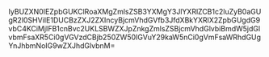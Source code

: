 IyBUZXN0IEZpbGUKClRoaXMgZmlsZSB3YXMgY3JlYXRlZCB1c2luZyB0aGUgR2l0SHViIE1DUCBzZXJ2ZXIncyBjcmVhdGVfb3JfdXBkYXRlX2ZpbGUgdG9vbC4KCiMjIFB1cnBvc2UKLSBWZXJpZnkgZmlsZSBjcmVhdGlvbiBmdW5jdGlvbmFsaXR5Ci0gVGVzdCBjb250ZW50IGVuY29kaW5nCi0gVmFsaWRhdGUgYnJhbmNoIG9wZXJhdGlvbnM=